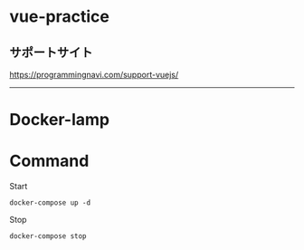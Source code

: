 # vue-practice


## サポートサイト
https://programmingnavi.com/support-vuejs/


---


# Docker-lamp

# Command
Start
```
docker-compose up -d
```

Stop
```
docker-compose stop
```
